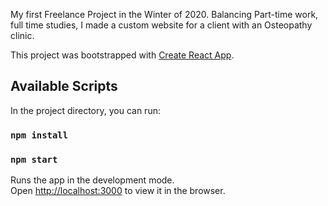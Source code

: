 
My first Freelance Project in the Winter of 2020.
Balancing Part-time work, full time studies, I made a custom website for a client with an Osteopathy clinic.

This project was bootstrapped with [Create React App](https://github.com/facebook/create-react-app).

## Available Scripts

In the project directory, you can run:

### `npm install`
### `npm start`

Runs the app in the development mode.<br />
Open [http://localhost:3000](http://localhost:3000) to view it in the browser.

